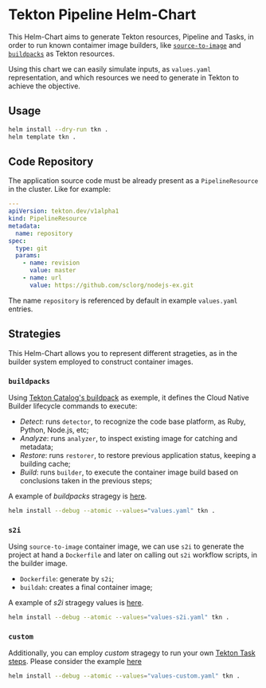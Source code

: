 # Tekton Pipeline Helm-Chart

This Helm-Chart aims to generate Tekton resources, Pipeline and Tasks, in order to run known
contaimer image builders, like [`source-to-image`][s2i] and [`buildpacks`][buildpacks] as Tekton
resources.

Using this chart we can easily simulate inputs, as `values.yaml` representation, and which resources
we need to generate in Tekton to achieve the objective.

## Usage

```sh
helm install --dry-run tkn .
helm template tkn .
```

## Code Repository

The application source code must be already present as a `PipelineResource` in the cluster. Like for
example:

```yml
---
apiVersion: tekton.dev/v1alpha1
kind: PipelineResource
metadata:
  name: repository
spec:
  type: git
  params:
    - name: revision
      value: master
    - name: url
      value: https://github.com/sclorg/nodejs-ex.git
```

The name `repository` is referenced by default in example `values.yaml` entries.

## Strategies

This Helm-Chart allows you to represent different strageties, as in the builder system employed to
construct container images.

### `buildpacks`

Using [Tekton Catalog's buildpack][tkncatalogbuildpack] as exemple, it defines the Cloud Native
Builder lifecycle commands to execute:

- *Detect*: runs `detector`, to recognize the code base platform, as Ruby, Python, Node.js, etc;
- *Analyze*: runs `analyzer`, to inspect existing image for catching and metadata;
- *Restore*: runs `restorer`, to restore previous application status, keeping a building cache;
- *Build*: runs `builder`, to execute the container image build based on conclusions taken in the
previous steps;

A example of *buildpacks* stragegy is [here](./values.yaml).

```sh
helm install --debug --atomic --values="values.yaml" tkn .
```

### `s2i`

Using `source-to-image` container image, we can use `s2i` to generate the project at hand a
`Dockerfile` and later on calling out `s2i` workflow scripts, in the builder image.

- `Dockerfile`: generate by `s2i`;
- `buildah`: creates a final container image;

A example of *s2i* stragegy values is [here](./values-s2i.yaml).

```sh
helm install --debug --atomic --values="values-s2i.yaml" tkn .
```

### `custom`

Additionally, you can employ *custom* stragegy to run your own [Tekton Task steps][tkntasksteps].
Please consider the example [here](./values-custom.yaml)

```sh
helm install --debug --atomic --values="values-custom.yaml" tkn .
```


[buildpacks]: https://buildpacks.io
[s2i]: https://github.com/openshift/source-to-image
[tkncatalogbuildpack]: https://github.com/tektoncd/catalog/tree/master/buildpacks
[tkntasksteps]: https://github.com/tektoncd/pipeline/blob/master/docs/tasks.md#steps